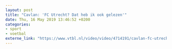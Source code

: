 ```yaml
---
layout: post
title: "Cavlan: 'FC Utrecht? Dat heb ik ook gelezen'"
date: Thu, 16 May 2019 13:46:52 +0200
categories: 
- sport 
- voetbal 
externe_link: "https://www.vtbl.nl/video/video/4714191/cavlan-fc-utrecht-dat-heb-ik-ook-gelezen"
---
```



